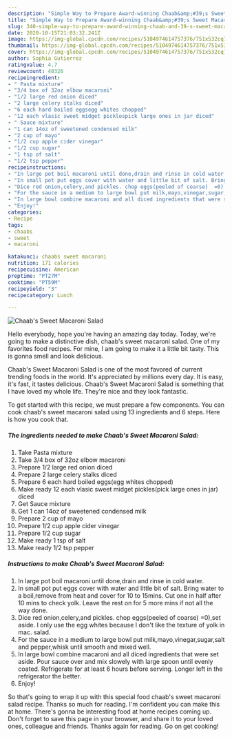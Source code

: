 ```yaml
---
description: "Simple Way to Prepare Award-winning Chaab&amp;#39;s Sweet Macaroni Salad"
title: "Simple Way to Prepare Award-winning Chaab&amp;#39;s Sweet Macaroni Salad"
slug: 340-simple-way-to-prepare-award-winning-chaab-and-39-s-sweet-macaroni-salad
date: 2020-10-15T21:03:32.241Z
image: https://img-global.cpcdn.com/recipes/5104974614757376/751x532cq70/chaabs-sweet-macaroni-salad-recipe-main-photo.jpg
thumbnail: https://img-global.cpcdn.com/recipes/5104974614757376/751x532cq70/chaabs-sweet-macaroni-salad-recipe-main-photo.jpg
cover: https://img-global.cpcdn.com/recipes/5104974614757376/751x532cq70/chaabs-sweet-macaroni-salad-recipe-main-photo.jpg
author: Sophia Gutierrez
ratingvalue: 4.7
reviewcount: 40326
recipeingredient:
- " Pasta mixture"
- "3/4 box of 32oz elbow macaroni"
- "1/2 large red onion diced"
- "2 large celery stalks diced"
- "6 each hard boiled eggsegg whites chopped"
- "12 each vlasic sweet midget picklespick large ones in jar diced"
- " Sauce mixture"
- "1 can 14oz of sweetened condensed milk"
- "2 cup of mayo"
- "1/2 cup apple cider vinegar"
- "1/2 cup sugar"
- "1 tsp of salt"
- "1/2 tsp pepper"
recipeinstructions:
- "In large pot boil macaroni until done,drain and rinse in cold water."
- "In small pot put eggs cover with water and little bit of salt. Bring water to a boil,remove from heat and cover for 10 to 15mins.  Cut one in half after 10 mins to check yolk.  Leave the rest on for 5 more mins if not all the way done."
- "Dice red onion,celery,and pickles. chop eggs(peeled of coarse)  =0),set aside.  I only use the egg whites because I don&#39;t like the texture of yolk in mac. salad."
- "For the sauce in a medium to large bowl put milk,mayo,vinegar,sugar,salt and pepper,whisk until smooth and mixed well."
- "In large bowl combine macaroni and all diced ingredients that were set aside.  Pour sauce over and mix slowely with large spoon until evenly coated.  Refrigerate for at least 6 hours before serving. Longer left in the refrigerator the better."
- "Enjoy!"
categories:
- Recipe
tags:
- chaabs
- sweet
- macaroni

katakunci: chaabs sweet macaroni 
nutrition: 171 calories
recipecuisine: American
preptime: "PT27M"
cooktime: "PT59M"
recipeyield: "3"
recipecategory: Lunch

---
```



![Chaab&#39;s Sweet Macaroni Salad](https://img-global.cpcdn.com/recipes/5104974614757376/751x532cq70/chaabs-sweet-macaroni-salad-recipe-main-photo.jpg)

Hello everybody, hope you're having an amazing day today. Today, we're going to make a distinctive dish, chaab&#39;s sweet macaroni salad. One of my favorites food recipes. For mine, I am going to make it a little bit tasty. This is gonna smell and look delicious.



Chaab&#39;s Sweet Macaroni Salad is one of the most favored of current trending foods in the world. It's appreciated by millions every day. It is easy, it's fast, it tastes delicious. Chaab&#39;s Sweet Macaroni Salad is something that I have loved my whole life. They're nice and they look fantastic.


To get started with this recipe, we must prepare a few components. You can cook chaab&#39;s sweet macaroni salad using 13 ingredients and 6 steps. Here is how you cook that.

<!--inarticleads1-->

##### The ingredients needed to make Chaab&#39;s Sweet Macaroni Salad:

1. Take  Pasta mixture
1. Take 3/4 box of 32oz elbow macaroni
1. Prepare 1/2 large red onion diced
1. Prepare 2 large celery stalks diced
1. Prepare 6 each hard boiled eggs(egg whites chopped)
1. Make ready 12 each vlasic sweet midget pickles(pick large ones in jar) diced
1. Get  Sauce mixture
1. Get 1 can 14oz of sweetened condensed milk
1. Prepare 2 cup of mayo
1. Prepare 1/2 cup apple cider vinegar
1. Prepare 1/2 cup sugar
1. Make ready 1 tsp of salt
1. Make ready 1/2 tsp pepper




<!--inarticleads2-->

##### Instructions to make Chaab&#39;s Sweet Macaroni Salad:

1. In large pot boil macaroni until done,drain and rinse in cold water.
1. In small pot put eggs cover with water and little bit of salt. Bring water to a boil,remove from heat and cover for 10 to 15mins.  Cut one in half after 10 mins to check yolk.  Leave the rest on for 5 more mins if not all the way done.
1. Dice red onion,celery,and pickles. chop eggs(peeled of coarse)  =0),set aside.  I only use the egg whites because I don&#39;t like the texture of yolk in mac. salad.
1. For the sauce in a medium to large bowl put milk,mayo,vinegar,sugar,salt and pepper,whisk until smooth and mixed well.
1. In large bowl combine macaroni and all diced ingredients that were set aside.  Pour sauce over and mix slowely with large spoon until evenly coated.  Refrigerate for at least 6 hours before serving. Longer left in the refrigerator the better.
1. Enjoy!




So that's going to wrap it up with this special food chaab&#39;s sweet macaroni salad recipe. Thanks so much for reading. I'm confident you can make this at home. There's gonna be interesting food at home recipes coming up. Don't forget to save this page in your browser, and share it to your loved ones, colleague and friends. Thanks again for reading. Go on get cooking!
